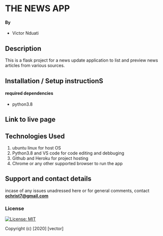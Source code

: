 #  THE NEWS APP
#### By 
+ Victor Nduati

## Description

This is a flask project for a news update application to list and preview news articles from various sources. 

## Installation / Setup instructionS
#### required dependencies
* python3.8

## Link to live page



## Technologies Used
 1. ubuntu linux for host OS
 2. Python3.8 and VS code for code editing and debbuging
 3. Github and Heroku for project hosting
 4. Chrome or any other supported browser to run the app

## Support and contact details
incase of any issues unadressed here or for general comments, contact **ochrist7@gmail.com**

### License
[![License: MIT](https://img.shields.io/badge/License-MIT-yellow.svg)](https://opensource.org/licenses/MIT)

Copyright (c) [2020] [vector]